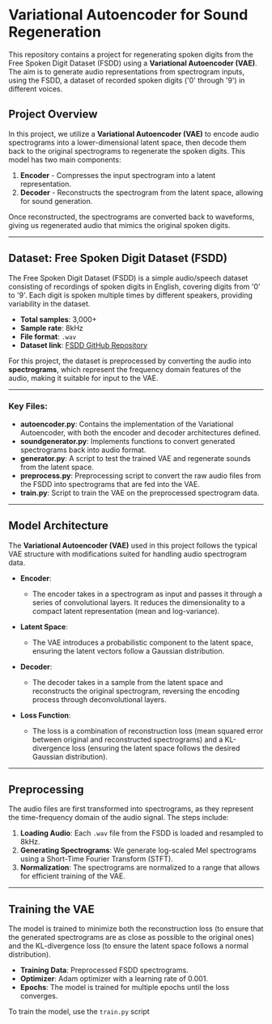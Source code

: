 # Variational Autoencoder for Sound Regeneration

This repository contains a project for regenerating spoken digits from the Free Spoken Digit Dataset (FSDD) using a **Variational Autoencoder (VAE)**. The aim is to generate audio representations from spectrogram inputs, using the FSDD, a dataset of recorded spoken digits ('0' through '9') in different voices.

## Project Overview

In this project, we utilize a **Variational Autoencoder (VAE)** to encode audio spectrograms into a lower-dimensional latent space, then decode them back to the original spectrograms to regenerate the spoken digits. This model has two main components: 
1. **Encoder** - Compresses the input spectrogram into a latent representation.
2. **Decoder** - Reconstructs the spectrogram from the latent space, allowing for sound generation.

Once reconstructed, the spectrograms are converted back to waveforms, giving us regenerated audio that mimics the original spoken digits.

---

## Dataset: Free Spoken Digit Dataset (FSDD)

The Free Spoken Digit Dataset (FSDD) is a simple audio/speech dataset consisting of recordings of spoken digits in English, covering digits from '0' to '9'. Each digit is spoken multiple times by different speakers, providing variability in the dataset.

- **Total samples**: 3,000+
- **Sample rate**: 8kHz
- **File format**: `.wav`
- **Dataset link**: [FSDD GitHub Repository](https://github.com/Jakobovski/free-spoken-digit-dataset)

For this project, the dataset is preprocessed by converting the audio into **spectrograms**, which represent the frequency domain features of the audio, making it suitable for input to the VAE.

---

### Key Files:
- **autoencoder.py**: Contains the implementation of the Variational Autoencoder, with both the encoder and decoder architectures defined.
- **soundgenerator.py**: Implements functions to convert generated spectrograms back into audio format.
- **generator.py**: A script to test the trained VAE and regenerate sounds from the latent space.
- **preprocess.py**: Preprocessing script to convert the raw audio files from the FSDD into spectrograms that are fed into the VAE.
- **train.py**: Script to train the VAE on the preprocessed spectrogram data.

---

## Model Architecture

The **Variational Autoencoder (VAE)** used in this project follows the typical VAE structure with modifications suited for handling audio spectrogram data.

- **Encoder**: 
  - The encoder takes in a spectrogram as input and passes it through a series of convolutional layers. It reduces the dimensionality to a compact latent representation (mean and log-variance).
  
- **Latent Space**: 
  - The VAE introduces a probabilistic component to the latent space, ensuring the latent vectors follow a Gaussian distribution.
  
- **Decoder**:
  - The decoder takes in a sample from the latent space and reconstructs the original spectrogram, reversing the encoding process through deconvolutional layers.

- **Loss Function**: 
  - The loss is a combination of reconstruction loss (mean squared error between original and reconstructed spectrograms) and a KL-divergence loss (ensuring the latent space follows the desired Gaussian distribution).

---

## Preprocessing

The audio files are first transformed into spectrograms, as they represent the time-frequency domain of the audio signal. The steps include:
1. **Loading Audio**: Each `.wav` file from the FSDD is loaded and resampled to 8kHz.
2. **Generating Spectrograms**: We generate log-scaled Mel spectrograms using a Short-Time Fourier Transform (STFT).
3. **Normalization**: The spectrograms are normalized to a range that allows for efficient training of the VAE.

---

## Training the VAE

The model is trained to minimize both the reconstruction loss (to ensure that the generated spectrograms are as close as possible to the original ones) and the KL-divergence loss (to ensure the latent space follows a normal distribution).

- **Training Data**: Preprocessed FSDD spectrograms.
- **Optimizer**: Adam optimizer with a learning rate of 0.001.
- **Epochs**: The model is trained for multiple epochs until the loss converges.

To train the model, use the `train.py` script
